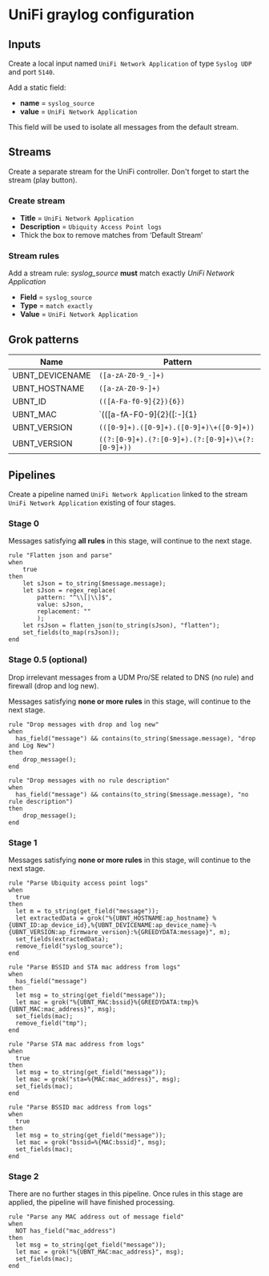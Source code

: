 # UniFi graylog configuration

## Inputs

Create a local input named `UniFi Network Application` of type `Syslog UDP` and port `5140`.

Add a static field:
* **name** = `syslog_source`
* **value** = `UniFi Network Application`

This field will be used to isolate all messages from the default stream.

## Streams

Create a separate stream for the UniFi controller.
Don't forget to start the stream (play button).

### Create stream

* **Title** = `UniFi Network Application`
* **Description** = `Ubiquity Access Point logs`
* Thick the box to remove matches from ‘Default Stream’

### Stream rules

Add a stream rule: _syslog_source_ **must** match exactly _UniFi Network Application_

* **Field** = `syslog_source`
* **Type** = `match exactly`
* **Value** = `UniFi Network Application`

## Grok patterns

| Name           | Pattern                                                |
| -------------- | ------------------------------------------------------ |
| UBNT_DEVICENAME| `([a-zA-Z0-9_-]+)`                                     |
| UBNT_HOSTNAME  | `([a-zA-Z0-9-]+)`                                      |
| UBNT_ID        | `(([A-Fa-f0-9]{2}){6})`                                |
| UBNT_MAC       | `(([a-fA-F0-9]{2}([:-]{1}|\s{0,1})){5}[a-fA-F0-9]{2})` |
| UBNT_VERSION   | `(([0-9]+).([0-9]+).([0-9]+)\+([0-9]+))`               |
| UBNT_VERSION   | `((?:[0-9]+).(?:[0-9]+).(?:[0-9]+)\+(?:[0-9]+))`       |


## Pipelines

Create a pipeline named `UniFi Network Application` linked to the stream `UniFi Network Application` existing of four stages.


### Stage 0

Messages satisfying **all rules** in this stage, will continue to the next stage.

```
rule "Flatten json and parse"
when
    true
then
    let sJson = to_string($message.message);
    let sJson = regex_replace(
        pattern: "^\\[|\\]$",
        value: sJson,
        replacement: ""
        );
    let rsJson = flatten_json(to_string(sJson), "flatten");
    set_fields(to_map(rsJson));
end
```

### Stage 0.5 (optional)

Drop irrelevant messages from a UDM Pro/SE related to DNS (no rule) and firewall (drop and log new).

Messages satisfying **none or more rules** in this stage, will continue to the next stage.

```
rule "Drop messages with drop and log new"
when
  has_field("message") && contains(to_string($message.message), "drop and Log New")
then
    drop_message();
end
```

```
rule "Drop messages with no rule description"
when
  has_field("message") && contains(to_string($message.message), "no rule description")
then
    drop_message();
end
```

### Stage 1

Messages satisfying **none or more rules** in this stage, will continue to the next stage.

```
rule "Parse Ubiquity access point logs"
when
  true
then
  let m = to_string(get_field("message"));
  let extractedData = grok("%{UBNT_HOSTNAME:ap_hostname} %{UBNT_ID:ap_device_id},%{UBNT_DEVICENAME:ap_device_name}-%{UBNT_VERSION:ap_firmware_version}:%{GREEDYDATA:message}", m);
  set_fields(extractedData);
  remove_field("syslog_source");
end
```

```
rule "Parse BSSID and STA mac address from logs"
when
  has_field("message")
then
  let msg = to_string(get_field("message"));
  let mac = grok("%{UBNT_MAC:bssid}%{GREEDYDATA:tmp}%{UBNT_MAC:mac_address}", msg);
  set_fields(mac);
  remove_field("tmp");
end
```

```
rule "Parse STA mac address from logs"
when
  true
then
  let msg = to_string(get_field("message"));
  let mac = grok("sta=%{MAC:mac_address}", msg);
  set_fields(mac);
end
```

```
rule "Parse BSSID mac address from logs"
when
  true
then
  let msg = to_string(get_field("message"));
  let mac = grok("bssid=%{MAC:bssid}", msg);
  set_fields(mac);
end
```

### Stage 2

There are no further stages in this pipeline. 
Once rules in this stage are applied, the pipeline will have finished processing.

```
rule "Parse any MAC address out of message field"
when
  NOT has_field("mac_address")
then
  let msg = to_string(get_field("message"));
  let mac = grok("%{UBNT_MAC:mac_address}", msg);
  set_fields(mac);
end
```
